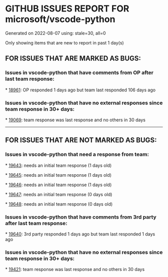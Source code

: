 
# GITHUB ISSUES REPORT FOR microsoft/vscode-python


Generated on 2022-08-07 using: stale=30, all=0


Only showing items that are new to report in past 1 day(s)


## FOR ISSUES THAT ARE MARKED AS BUGS:


### Issues in vscode-python that have comments from OP after last team response:


\* [18961](https://github.com/microsoft/vscode-python/issues/18961 "Error [object Object] when using unittest Test Debugging"): OP responded 1 days ago but team last responded 106 days ago

### Issues in vscode-python that have no external responses since team response in 30+ days:


\* [19069](https://github.com/microsoft/vscode-python/issues/19069 "Pytest fails to use the correct conda environment path for testing"): team response was last response and no others in 30 days

---

## FOR ISSUES THAT ARE NOT MARKED AS BUGS:


### Issues in vscode-python that need a response from team:


\* [19643](https://github.com/microsoft/vscode-python/issues/19643 "Python unit tests are not discovered if the conda environment has an explicit dependency on conda"): needs an initial team response (1 days old)

\* [19645](https://github.com/microsoft/vscode-python/issues/19645 "ignore folder __pycache"): needs an initial team response (1 days old)

\* [19646](https://github.com/microsoft/vscode-python/issues/19646 "Lots of `mypy` processed launched after bulk search/replace"): needs an initial team response (1 days old)

\* [19647](https://github.com/microsoft/vscode-python/issues/19647 "Extract variable and method doesn't work on arguments of decorator which preceedes function definition"): needs an initial team response (0 days old)

\* [19648](https://github.com/microsoft/vscode-python/issues/19648 "Definition preview on ctrl + mouseover"): needs an initial team response (0 days old)

### Issues in vscode-python that have comments from 3rd party after last team response:


\* [19640](https://github.com/microsoft/vscode-python/issues/19640 "The &quot;Run Test at Cursor&quot; should save the file and rediscover tests before executing"): 3rd party responded 1 days ago but team last responded 1 days ago

### Issues in vscode-python that have no external responses since team response in 30+ days:


\* [19421](https://github.com/microsoft/vscode-python/issues/19421 "Conda environment not found"): team response was last response and no others in 30 days
